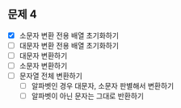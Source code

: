 ## 문제 4
- [x] 소문자 변환 전용 배열 초기화하기
- [ ] 대문자 변환 전용 배열 초기화하기
- [ ] 대문자 변환하기
- [ ] 소문자 변환하기
- [ ] 문자열 전체 변환하기
    - [ ] 알파벳인 경우 대문자, 소문자 판별해서 변환하기
    - [ ] 알파벳이 아닌 문자는 그대로 반환하기